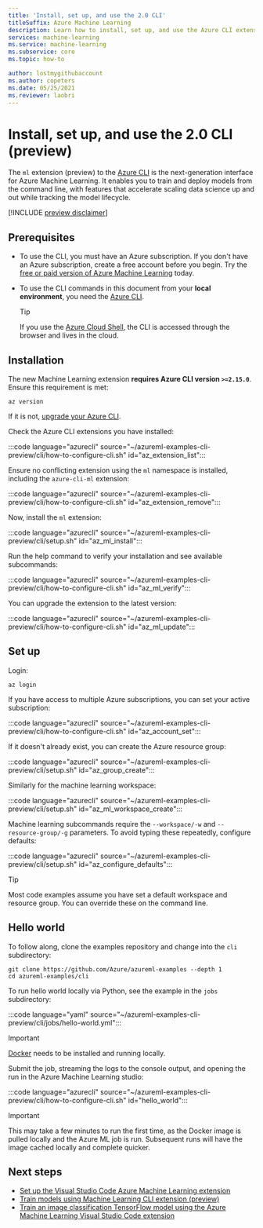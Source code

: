 ```yaml
---
title: 'Install, set up, and use the 2.0 CLI'
titleSuffix: Azure Machine Learning
description: Learn how to install, set up, and use the Azure CLI extension for Machine Learning.
services: machine-learning
ms.service: machine-learning
ms.subservice: core
ms.topic: how-to

author: lostmygithubaccount
ms.author: copeters
ms.date: 05/25/2021
ms.reviewer: laobri
---
```


# Install, set up, and use the 2.0 CLI (preview)

The `ml` extension (preview) to the [Azure CLI](/cli/azure/) is the next-generation interface for Azure Machine Learning. It enables you to train and deploy models from the command line, with features that accelerate scaling data science up and out while tracking the model lifecycle.

[!INCLUDE [preview disclaimer](../../includes/machine-learning-preview-generic-disclaimer.md)]

## Prerequisites

- To use the CLI, you must have an Azure subscription. If you don't have an Azure subscription, create a free account before you begin. Try the [free or paid version of Azure Machine Learning](https://aka.ms/AMLFree) today.
- To use the CLI commands in this document from your **local environment**, you need the [Azure CLI](/cli/azure/install-azure-cli).

    > [!TIP]
    > If you use the [Azure Cloud Shell](https://azure.microsoft.com/features/cloud-shell/), the CLI is accessed through the browser and lives in the cloud.

## Installation

The new Machine Learning extension **requires Azure CLI version `>=2.15.0`**. Ensure this requirement is met:

```azurecli
az version
```

If it is not, [upgrade your Azure CLI](/cli/azure/update-azure-cli).

Check the Azure CLI extensions you have installed:

:::code language="azurecli" source="~/azureml-examples-cli-preview/cli/how-to-configure-cli.sh" id="az_extension_list":::

Ensure no conflicting extension using the `ml` namespace is installed, including the `azure-cli-ml` extension:

:::code language="azurecli" source="~/azureml-examples-cli-preview/cli/how-to-configure-cli.sh" id="az_extension_remove":::

Now, install the `ml` extension:

:::code language="azurecli" source="~/azureml-examples-cli-preview/cli/setup.sh" id="az_ml_install":::

Run the help command to verify your installation and see available subcommands:

:::code language="azurecli" source="~/azureml-examples-cli-preview/cli/how-to-configure-cli.sh" id="az_ml_verify":::

You can upgrade the extension to the latest version:

:::code language="azurecli" source="~/azureml-examples-cli-preview/cli/how-to-configure-cli.sh" id="az_ml_update":::

## Set up

Login:

```azurecli
az login
```

If you have access to multiple Azure subscriptions, you can set your active subscription:

:::code language="azurecli" source="~/azureml-examples-cli-preview/cli/how-to-configure-cli.sh" id="az_account_set":::

If it doesn't already exist, you can create the Azure resource group:

:::code language="azurecli" source="~/azureml-examples-cli-preview/cli/setup.sh" id="az_group_create":::

Similarly for the machine learning workspace:

:::code language="azurecli" source="~/azureml-examples-cli-preview/cli/setup.sh" id="az_ml_workspace_create":::

Machine learning subcommands require the `--workspace/-w` and `--resource-group/-g` parameters. To avoid typing these repeatedly, configure defaults:

:::code language="azurecli" source="~/azureml-examples-cli-preview/cli/setup.sh" id="az_configure_defaults":::

> [!TIP]
> Most code examples assume you have set a default workspace and resource group. You can override these on the command line.

## Hello world

To follow along, clone the examples repository and change into the `cli` subdirectory:

```azurecli-interactive
git clone https://github.com/Azure/azureml-examples --depth 1
cd azureml-examples/cli
```

To run hello world locally via Python, see the example in the `jobs` subdirectory:

:::code language="yaml" source="~/azureml-examples-cli-preview/cli/jobs/hello-world.yml":::

> [!IMPORTANT]
> [Docker](https://docker.io) needs to be installed and running locally.

Submit the job, streaming the logs to the console output, and opening the run in the Azure Machine Learning studio:

:::code language="azurecli" source="~/azureml-examples-cli-preview/cli/how-to-configure-cli.sh" id="hello_world":::

> [!IMPORTANT]
> This may take a few minutes to run the first time, as the Docker image is pulled locally and the Azure ML job is run. Subsequent runs will have the image cached locally and complete quicker.

## Next steps

- [Set up the Visual Studio Code Azure Machine Learning extension](how-to-setup-vs-code.md)
- [Train models using Machine Learning CLI extension (preview)](how-to-train-cli.md)
- [Train an image classification TensorFlow model using the Azure Machine Learning Visual Studio Code extension](tutorial-train-deploy-image-classification-model-vscode.md)
